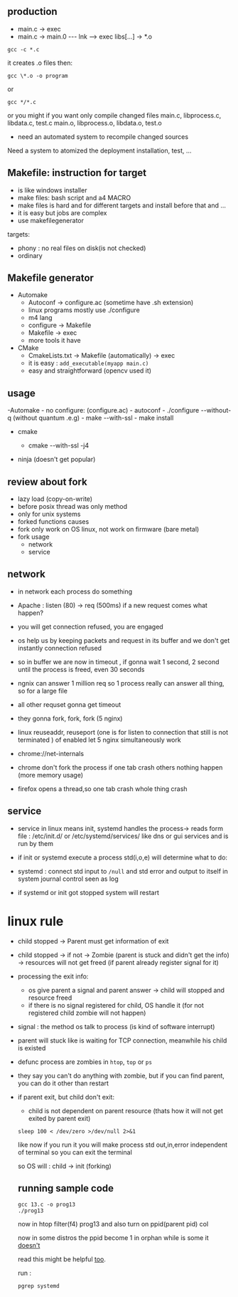 ## production
- main.c -> exec
- main.c -> main.0 --- lnk --> exec
    libs[...] -> *.o
```
gcc -c *.c
```
it creates .o files then:
```
gcc \*.o -o program
```
or
```
gcc */*.c
```
or you might if you want only compile changed files
main.c, libprocess.c, libdata.c, test.c
main.o, libprocess.o, libdata.o, test.o

- need an automated system to recompile changed sources

Need a system to atomized the deployment installation, test, ...

## Makefile: instruction for target
- is like windows installer
- make files: bash script and a4 MACRO
- make files is hard and for different targets and install before that and ...
- it is easy but jobs are complex
- use makefilegenerator

targets:
- phony : no real files on disk(is not checked)
- ordinary

## Makefile generator
- Automake
    - Autoconf -> configure.ac (sometime have .sh extension)
    - linux programs mostly use ./configure
    - m4 lang
    - configure -> Makefile 
    - Makefile -> exec
    - more tools it have
- CMake
    - CmakeLists.txt -> Makefile (automatically) -> exec
    - it is easy : `add_executable(myapp main.c)`
    - easy and straightforward (opencv used it)


## usage
-Automake
    - no configure: (configure.ac)
    - autoconf
        - ./configure --without-q  (without quantum .e.g)
        - make --with-ssl
        - make install
- cmake
    - cmake --with-ssl -j4

- ninja (doesn't get popular)


## review about fork
- lazy load (copy-on-write)
- before posix thread was only method
- only for unix systems
- forked functions causes 
- fork only work on OS linux, not work on firmware (bare metal)
- fork usage
    - network
    - service

## network
- in network each process do something
- Apache : listen (80) -> req  (500ms) if a new request comes what happen?
- you will get connection refused, you are engaged
- os help us by keeping packets and request in its buffer and we don't get instantly connection refused 
- so in buffer we are now in timeout , if gonna wait 1 second, 2 second until the process is freed, even 30 seconds
- ngnix can answer 1 million req so 1 process really can answer all thing, so for a large file
- all other requset gonna get timeout

- they gonna fork, fork, fork (5 nginx)
- linux reuseaddr, reuseport (one is for listen to connection that still is not terminated ) of enabled let 5 nginx simultaneously work

- chrome://net-internals
- chrome don't fork the process  if one tab crash others nothing happen (more memory usage)
- firefox opens a thread,so one tab crash whole thing crash



## service
- service in linux means init, systemd handles the process-> reads form file : /etc/init.d/ or /etc/systemd/services/ like dns or gui services and is run by them

- if init or systemd execute a process std(i,o,e) will determine what to do:
- systemd : connect std input to `/null` and std error and output to itself in system journal control seen as log

- if systemd or init got stopped system will restart

# linux rule
- child stopped -> Parent must get information of exit
- child stopped -> if not -> Zombie (parent is stuck and didn't get the info) -> resources will not get freed (if parent already register signal for it)
- processing the exit info:
    - os give parent a signal and parent answer -> child will stopped and resource freed
    - if there is no signal registered  for child, OS handle it (for not registered child zombie will not happen)
- signal : the method os talk to process (is kind of software interrupt)
- parent will stuck like is waiting for TCP connection, meanwhile his child is existed
- defunc process are zombies in `htop`, `top` or `ps`


- they say you can't do anything with zombie, but if you can find parent, you can do it other than restart 


- if parent exit, but child don't exit:
    - child is not dependent on parent resource (thats how it will not get exited by parent exit)

    ```
    sleep 100 < /dev/zero >/dev/null 2>&1
    ```
    like now if you run it you will make process std out,in,error independent of terminal so you can exit the terminal

    so OS will : child -> init (forking)


    ## running sample code
    ```
    gcc 13.c -o prog13
    ./prog13
    ```
    now in htop filter(f4) prog13 and also turn on ppid(parent pid) col
    


    now in some distros the ppid become 1 in orphan while is some it [doesn't](https://stackoverflow.com/questions/77070933/why-are-orphaned-child-processes-not-adopted-by-pid-1-in-linux-like-it-is-claim)

    read this might be helpful [too](https://stackoverflow.com/questions/40424031/why-do-processes-i-fork-get-systemd-as-their-parent).

    run :
    ```
    pgrep systemd
    ```